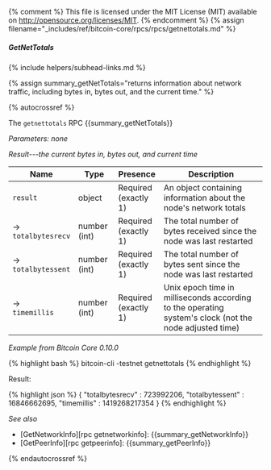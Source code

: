 {% comment %}
This file is licensed under the MIT License (MIT) available on
http://opensource.org/licenses/MIT.
{% endcomment %}
{% assign filename="_includes/ref/bitcoin-core/rpcs/rpcs/getnettotals.md" %}

##### GetNetTotals
{% include helpers/subhead-links.md %}

{% assign summary_getNetTotals="returns information about network traffic, including bytes in, bytes out, and the current time." %}

{% autocrossref %}

The `getnettotals` RPC {{summary_getNetTotals}}

*Parameters: none*

*Result---the current bytes in, bytes out, and current time*

| Name                  | Type            | Presence                    | Description
|-----------------------|-----------------|-----------------------------|----------------
| `result`              | object          | Required<br>(exactly 1)     | An object containing information about the node's network totals
| →<br>`totalbytesrecv` | number (int)    | Required<br>(exactly 1)     | The total number of bytes received since the node was last restarted
| →<br>`totalbytessent` | number (int)    | Required<br>(exactly 1)     | The total number of bytes sent since the node was last restarted
| →<br>`timemillis`     | number (int)    | Required<br>(exactly 1)     | Unix epoch time in milliseconds according to the operating system's clock (not the node adjusted time)

*Example from Bitcoin Core 0.10.0*

{% highlight bash %}
bitcoin-cli -testnet getnettotals
{% endhighlight %}

Result:

{% highlight json %}
{
    "totalbytesrecv" : 723992206,
    "totalbytessent" : 16846662695,
    "timemillis" : 1419268217354
}
{% endhighlight %}

*See also*

* [GetNetworkInfo][rpc getnetworkinfo]: {{summary_getNetworkInfo}}
* [GetPeerInfo][rpc getpeerinfo]: {{summary_getPeerInfo}}

{% endautocrossref %}
